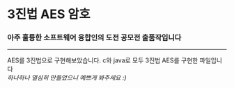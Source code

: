# 3진법 AES 암호 

### 아주 훌륭한 소프트웨어 융합인의 도전 공모전 출품작입니다

---

<span>
AES를 3진법으로 구현해보았습니다.
c와 java로 모두 3진법 AES를 구현한 파일입니다
<br><I>하나하나 열심히 만들었으니 예쁘게 봐주세요 :)</I></br>
</span>

